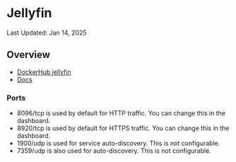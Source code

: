 # Jellyfin

Last Updated: Jan 14, 2025

## Overview

* [DockerHub jellyfin](https://hub.docker.com/r/jellyfin/jellyfin)
* [Docs](https://jellyfin.org/docs/)

### Ports

* 8096/tcp is used by default for HTTP traffic. You can change this in the dashboard.
* 8920/tcp is used by default for HTTPS traffic. You can change this in the dashboard.
* 1900/udp is used for service auto-discovery. This is not configurable.
* 7359/udp is also used for auto-discovery. This is not configurable.

